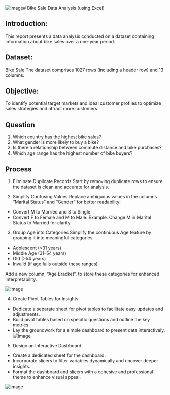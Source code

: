 ![image](https://github.com/user-attachments/assets/1d97c618-0a40-475a-ba96-279dd5061b78)# Bike Sale Data Analysis (using Excel)
## Introduction:
This report presents a data analysis conducted on a dataset containing information about bike sales over a one-year period. 
## Dataset: 
<a href="https://github.com/ThinhThuong/Excel-project/blob/main/1.%20Project%20Bike%20Sales.xlsx">Bike Sale</a> The dataset comprises 1027 rows (including a header row) and 13 columns.

## Objective:
To identify potential target markets and ideal customer profiles to optimize sales strategies and attract more customers.

## Question
1. Which country has the highest bike sales?
2. What gender is more likely to buy a bike?
3. Is there a relationship between commute distance and bike purchases?
4. Which age range has the highest number of bike buyers?

## Process
1. Eliminate Duplicate Records
Start by removing duplicate rows to ensure the dataset is clean and accurate for analysis.

2. Simplify Confusing Values
Replace ambiguous values in the columns “Marital Status” and “Gender” for better readability:
- Convert M to Married and S to Single.
- Convert F to Female and M to Male.
Example: Change M in Marital Status to Married for clarity.

3. Group Age into Categories
Simplify the continuous Age feature by grouping it into meaningful categories:
- Adolescent (<31 years)
- Middle Age (31–54 years)
- Old (>54 years)
- Invalid (if age falls outside these ranges)

Add a new column, “Age Bracket”, to store these categories for enhanced interpretability.

![image](https://github.com/user-attachments/assets/da986eb8-b62b-4ab3-b839-2f1638f51f5a)

4. Create Pivot Tables for Insights
- Dedicate a separate sheet for pivot tables to facilitate easy updates and adjustments.
- Build pivot tables based on specific questions and outline the key metrics.
- Lay the groundwork for a simple dashboard to present data interactively.
![image](https://github.com/user-attachments/assets/b425a221-16d0-4f53-971c-34a2a7fd3fd7)

5. Design an Interactive Dashboard
- Create a dedicated sheet for the dashboard.
- Incorporate slicers to filter variables dynamically and uncover deeper insights.
- Format the dashboard and slicers with a cohesive and professional theme to enhance visual appeal.

![image](https://github.com/user-attachments/assets/3b2a2e04-b396-48eb-9335-4cf27eb9fc7e)

